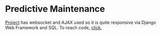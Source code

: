 # Predictive Maintenance

 [Project](https://github.com/ekayir/METU-Ceng/tree/main/445/FullProject) has websocket and AJAX used so it is quite responsive via Django Web Framework and SQL. To reach code, [click.](https://github.com/ekayir/METU-Ceng/tree/main/445/FullProject)


